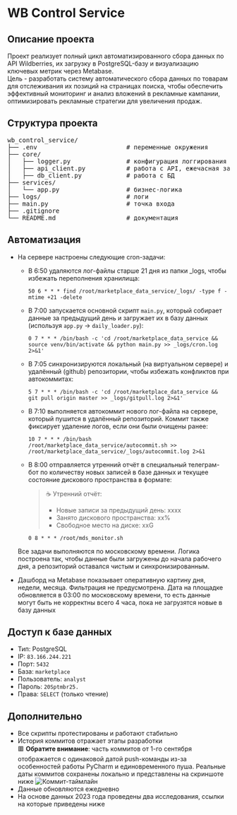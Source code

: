 # WB Control Service

## Описание проекта
Проект реализует полный цикл автоматизированного сбора данных по API Wildberries, их загрузку в PostgreSQL-базу и визуализацию ключевых метрик через Metabase.  
Цель - разработать систему автоматического сбора данных по товарам для отслеживания их позиций на страницах поиска, 
чтобы обеспечить эффективный мониторинг и анализ вложений в рекламные кампании, оптимизировать рекламные стратегии для увеличения продаж.

## Структура проекта
<pre>
wb_control_service/
├── .env                        # переменные окружения
├── core/
│   ├── logger.py               # конфигурация логгирования
│   ├── api_client.py           # работа с API, ежечасная загрузка данных (`cron`)
│   ├── db_client.py            # работа с БД
├── services/
│   └── app.py                  # бизнес-логика
├── logs/                       # логи
├── main.py                     # точка входа
├── .gitignore
└── README.md                   # документация
</pre>

## Автоматизация
- На сервере настроены следующие cron-задачи:

  - В 6:50 удаляются лог-файлы старше 21 дня из папки _logs, чтобы избежать переполнения хранилища: 
    ```
    50 6 * * * find /root/marketplace_data_service/_logs/ -type f -mtime +21 -delete
    ```
  - В 7:00 запускается основной скрипт `main.py`, который собирает данные за предыдущий день и загружает их в базу данных (используя `app.py` -> `daily_loader.py`):
    ```
    0 7 * * * /bin/bash -c 'cd /root/marketplace_data_service && source venv/bin/activate && python main.py >> _logs/cron.log 2>&1'
    ```
  - В 7:05 cинхронизируются локальный (на виртуальном сервере) и удалённый (github) репозитории, чтобы избежать конфликтов при автокоммитах:
    ```
    5 7 * * * /bin/bash -c 'cd /root/marketplace_data_service && git pull origin master >> _logs/gitpull.log 2>&1'
    ```
  - В 7:10 выполняется автокоммит нового лог-файла на сервере, который пушится в удалённый репозиторий. Коммит также фиксирует удаление логов, если они были очищены ранее:
    ```
    10 7 * * * /bin/bash /root/marketplace_data_service/autocommit.sh >> /root/marketplace_data_service/_logs/autocommit.log 2>&1
    ```
  - В 8:00 отправляется утренний отчёт в специальный телеграм-бот по количеству новых записей в базе данных и текущее состояние дискового пространства в формате:
    
    > ☕️ Утренний отчёт: 
    > - Новые записи за предыдущий день: xxxx
    > - Занято дискового пространства: xx%
    > - Свободное место на диске: xxG
    ```
    0 8 * * * /root/mds_monitor.sh
    ```
  Все задачи выполняются по московскому времени. Логика построена так, чтобы данные были загружены до начала рабочего дня, а репозиторий оставался чистым и синхронизированным.
- Дашборд на Metabase показывает оперативную картину дня, недели, месяца. Фильтрация не предусмотрена. Дата на площадке обновляется в 03:00 по московскому времени, то есть данные могут быть не корректны всего 4 часа, пока не загрузятся новые в базу данных

## Доступ к базе данных
- Тип: PostgreSQL  
- IP: `83.166.244.221`  
- Порт: `5432`  
- База: `marketplace`  
- Пользователь: `analyst`  
- Пароль: `20Sptmbr25.`  
- Права: `SELECT` (только чтение)

## Дополнительно
- Все скрипты протестированы и работают стабильно  
- История коммитов отражает этапы разработки    
  🟥 **Обратите внимание**: часть коммитов от 1-го сентября отображается с одинаковой датой push-команды из-за особенностей работы PyCharm и единовременного пуша. Реальные даты коммитов сохранены локально и представлены на скриншоте ниже
  ![Коммит-таймлайн](commit_dates.png)
- Данные обновляются ежедневно  
- На основе данных 2023 года проведены два исследования, ссылки на которые приведены ниже

